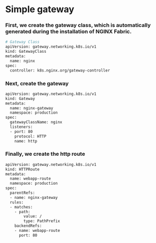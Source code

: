 # Simple gateway

### First, we create the gateway class, which is automatically generated during the installation of NGINX Fabric.

```bash
# Gateway Class
apiVersion: gateway.networking.k8s.io/v1
kind: GatewayClass
metadata:
  name: nginx
spec:
  controller: k8s.nginx.org/gateway-controller
```

### Next, create the gateway

```bash
apiVersion: gateway.networking.k8s.io/v1
kind: Gateway
metadata:
  name: nginx-gateway
  namespace: production
spec:
  gatewayClassName: nginx
  listeners:
  - port: 80
    protocol: HTTP
    name: http
```

### Finally, we create the http route

```bash
apiVersion: gateway.networking.k8s.io/v1
kind: HTTPRoute
metadata:
  name: webapp-route
  namespace: production
spec:
  parentRefs:
  - name: nginx-gateway
  rules:
  - matches:
    - path:
        value: /
        type: PathPrefix
    backendRefs:
    - name: webapp-route
      port: 80
```
